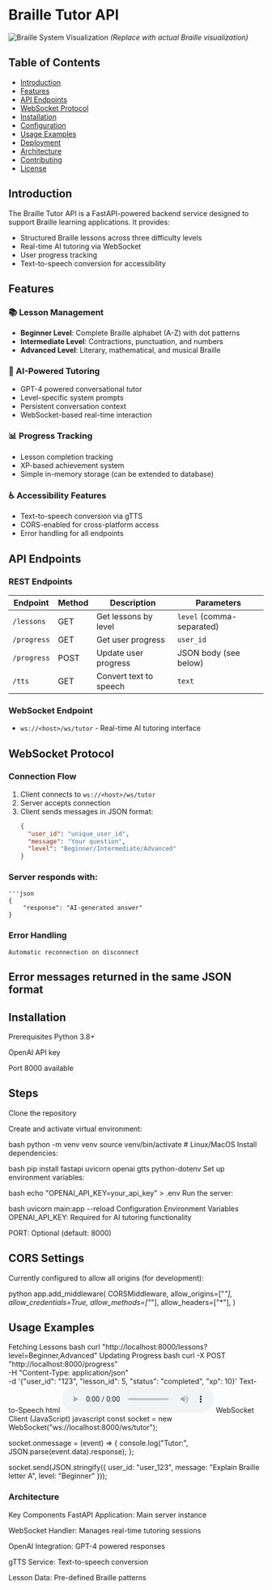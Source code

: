 # Braille Tutor API

![Braille System Visualization](https://via.placeholder.com/150x100?text=Braille) *(Replace with actual Braille visualization)*

## Table of Contents
- [Introduction](#introduction)
- [Features](#features)
- [API Endpoints](#api-endpoints)
- [WebSocket Protocol](#websocket-protocol)
- [Installation](#installation)
- [Configuration](#configuration)
- [Usage Examples](#usage-examples)
- [Deployment](#deployment)
- [Architecture](#architecture)
- [Contributing](#contributing)
- [License](#license)

## Introduction

The Braille Tutor API is a FastAPI-powered backend service designed to support Braille learning applications. It provides:

- Structured Braille lessons across three difficulty levels
- Real-time AI tutoring via WebSocket
- User progress tracking
- Text-to-speech conversion for accessibility

## Features

### 📚 Lesson Management
- **Beginner Level**: Complete Braille alphabet (A-Z) with dot patterns
- **Intermediate Level**: Contractions, punctuation, and numbers
- **Advanced Level**: Literary, mathematical, and musical Braille

### 🤖 AI-Powered Tutoring
- GPT-4 powered conversational tutor
- Level-specific system prompts
- Persistent conversation context
- WebSocket-based real-time interaction

### 📊 Progress Tracking
- Lesson completion tracking
- XP-based achievement system
- Simple in-memory storage (can be extended to database)

### ♿ Accessibility Features
- Text-to-speech conversion via gTTS
- CORS-enabled for cross-platform access
- Error handling for all endpoints

## API Endpoints

### REST Endpoints

| Endpoint | Method | Description | Parameters |
|----------|--------|-------------|------------|
| `/lessons` | GET | Get lessons by level | `level` (comma-separated) |
| `/progress` | GET | Get user progress | `user_id` |
| `/progress` | POST | Update user progress | JSON body (see below) |
| `/tts` | GET | Convert text to speech | `text` |

### WebSocket Endpoint
- `ws://<host>/ws/tutor` - Real-time AI tutoring interface

## WebSocket Protocol

### Connection Flow
1. Client connects to `ws://<host>/ws/tutor`
2. Server accepts connection
3. Client sends messages in JSON format:
   ```json
   {
     "user_id": "unique_user_id",
     "message": "Your question",
     "level": "Beginner/Intermediate/Advanced"
   }

### Server responds with:

    '''json
    {
        "response": "AI-generated answer"
    }
### Error Handling
    Automatic reconnection on disconnect

## Error messages returned in the same JSON format

## Installation
Prerequisites
Python 3.8+

OpenAI API key

Port 8000 available

## Steps
Clone the repository

Create and activate virtual environment:

bash
python -m venv venv
source venv/bin/activate  # Linux/MacOS
Install dependencies:

bash
pip install fastapi uvicorn openai gtts python-dotenv
Set up environment variables:

bash
echo "OPENAI_API_KEY=your_api_key" > .env
Run the server:

bash
uvicorn main:app --reload
Configuration
Environment Variables
OPENAI_API_KEY: Required for AI tutoring functionality

PORT: Optional (default: 8000)

## CORS Settings
Currently configured to allow all origins (for development):

python
app.add_middleware(
    CORSMiddleware,
    allow_origins=["*"],
    allow_credentials=True,
    allow_methods=["*"],
    allow_headers=["*"],
)
## Usage Examples
Fetching Lessons
bash
curl "http://localhost:8000/lessons?level=Beginner,Advanced"
Updating Progress
bash
curl -X POST "http://localhost:8000/progress" \
  -H "Content-Type: application/json" \
  -d '{"user_id": "123", "lesson_id": 5, "status": "completed", "xp": 10}'
Text-to-Speech
html
<audio controls src="http://localhost:8000/tts?text=Hello%20Braille%20learner">
  Your browser does not support audio
</audio>
WebSocket Client (JavaScript)
javascript
const socket = new WebSocket("ws://localhost:8000/ws/tutor");

socket.onmessage = (event) => {
  console.log("Tutor:", JSON.parse(event.data).response);
};

socket.send(JSON.stringify({
  user_id: "user_123",
  message: "Explain Braille letter A",
  level: "Beginner"
}));

### Architecture
Key Components
FastAPI Application: Main server instance

WebSocket Handler: Manages real-time tutoring sessions

OpenAI Integration: GPT-4 powered responses

gTTS Service: Text-to-speech conversion

Lesson Data: Pre-defined Braille patterns